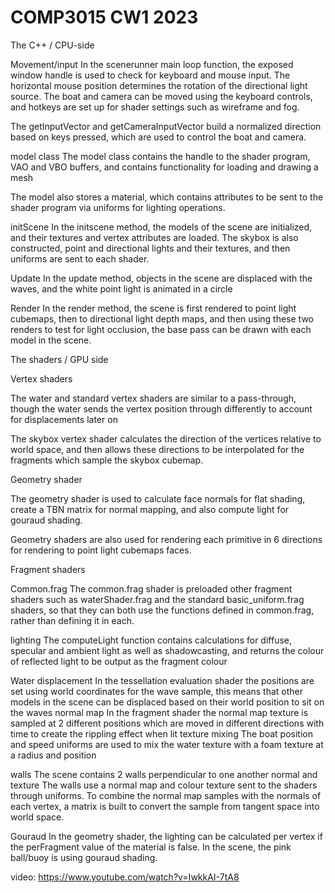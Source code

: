 # COMP3015 CW1 2023
 


The C++  / CPU-side

Movement/input
In the scenerunner main loop function, the exposed window handle is used to check for keyboard and mouse input.
The horizontal mouse position determines the rotation of the directional light source. The boat and camera can be moved using the keyboard controls, and hotkeys are set up for shader settings such as wireframe and fog.

The getInputVector and getCameraInputVector build a normalized direction based on keys pressed, which are used to control the boat and camera.


model class
The model class contains the handle to the shader program, VAO and VBO buffers, and contains functionality for loading and drawing a mesh

The model also stores a material, which contains attributes to be sent to the shader program via uniforms for lighting operations.


initScene
In the initscene method, the models of the scene are initialized, and their textures and vertex attributes are loaded. The skybox is also constructed, point and directional lights and their textures, and then uniforms are sent to each shader.

Update
In the update method, objects in the scene are displaced with the waves, and the white point light is animated in a circle

Render
In the render method, the scene is first rendered to point light cubemaps, then to directional light depth maps, and then using these two renders to test for light occlusion, the base pass can be drawn with each model in the scene.


The shaders / GPU side

Vertex shaders

The water and standard vertex shaders are similar to a pass-through, though the water sends the vertex position through differently to account for displacements later on

The skybox vertex shader calculates the direction of the vertices relative to world space, and then allows these directions to be interpolated for the fragments which sample the skybox cubemap.

Geometry shader

The geometry shader is used to calculate face normals for flat shading, create a TBN matrix for normal mapping, and also compute light for gouraud shading.

Geometry shaders are also used for rendering each primitive in 6 directions for rendering to point light cubemaps faces.


Fragment shaders

Common.frag
The common.frag shader is preloaded other fragment shaders such as waterShader.frag and the standard basic_uniform.frag shaders, so that they can both use the functions defined in common.frag, rather than defining it in each.


lighting
The computeLight function contains calculations for diffuse, specular and ambient light as well as shadowcasting, and returns the colour of reflected light to be output as the fragment colour


Water
displacement
In the tessellation evaluation shader the positions are set using world coordinates for the wave sample, this means that other models in the scene can be displaced based on their world position to sit on the waves
normal map
In the fragment shader the normal map texture is sampled at 2 different positions which are moved in different directions with time to create the rippling effect when lit
texture mixing
The boat position and speed uniforms are used to mix the water texture with a foam texture at a radius and position

walls
The scene contains 2 walls perpendicular to one another
normal and texture
The walls use a normal map and colour texture sent to the shaders through uniforms. To combine the normal map samples with the normals of each vertex, a matrix is built to convert the sample from tangent space into world space. 


Gouraud
In the geometry shader, the lighting can be calculated per vertex if the perFragment value of the material is false. 
In the scene, the pink ball/buoy is using gouraud shading.


video:
https://www.youtube.com/watch?v=IwkkAI-7tA8
